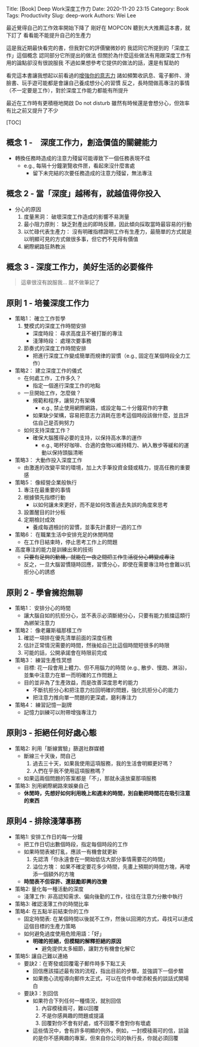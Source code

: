 Title: [Book] Deep Work深度工作力
Date: 2020-11-20 23:15
Category: Book
Tags: Productivity
Slug: deep-work
Authors: Wei Lee

最近覺得自己的工作效率開始下降了
剛好在 MOPCON 聽到大大推薦這本書，就下訂了
看看能不能提升自己的生產力

<!--more-->

這是我近期最快看完的書，但我對它的評價蠻微妙的
我認同它所提到的「深度工作」這個概念
認同部分它所提出的做法
但關於為什麼這些做法有用跟深度工作有用的論點卻沒有很說服我
不過如果想參考它提供的做法的話，還是有幫助的

看完這本書讓我想起以前看過的[增強你的意志力]({filename}/posts/book/2016/10-willpower.md)
諸如頻繁收訊息、電子郵件、滑臉書、玩手遊可能都是會讓自己養成想分心的習慣
反之，長時間做高專注的事情（不一定要是工作），對於深度工作能力都能有所提升

最近在工作時有更積極地開啟 Do not disturb
雖然有時候還是會想分心，但效率有比之前又提升了不少

[TOC]

## 概念 1 -　深度工作力，創造價值的關鍵能力
* 轉換任務時造成的注意力殘留可能導致下一個任務表現不佳
    * e.g., 每隔十分鐘瀏覽收件匣，看起來沒什麼害處
        * 留下未完結的次要任務造成的注意力殘留，無法專注

## 概念 2 - 當「深度」越稀有，就越值得你投入
* 分心的原因
    1. 度量黑洞： 破壞深度工作造成的影響不易測量
    2. 最小阻力原則： 缺乏對產出的即時反饋，因此傾向採取當時最容易的行動
    3. 以忙碌代表生產力： 沒有明確指標證明工作有生產力，最簡單的方式就是以明顯可見的方式做很多事，但它們不見得有價值
    4. 網際網路狂熱教派

## 概念 3 - 深度工作力，美好生活的必要條件
> 這章很沒有說服我... 就不做筆記了

## 原則 1 - 培養深度工作力
* 策略1： 確立工作哲學
    1. 雙模式的深度工作時間安排
        * 深度時段： 尋求高度且不被打斷的專注
        * 淺薄時段： 處理次要事務
    2. 節奏式的深度工作時間安排
        * 把進行深度工作變成簡單而規律的習慣（e.g., 固定在某個時段全力工作）
* 策略2： 建立深度工作的儀式
    * 在何處工作，工作多久？
        * 指定一個進行深度工作的地點
    * 一旦開始工作，怎麼做？
        * 規範和程序，讓努力有架構
            * e.g., 禁止使用網際網路，或設定每二十分鐘寫作的字數
        * 如果缺少架構，容易把意志力消耗在思考這個時段該做什麼，並且評估自己是否夠努力
    * 如何支持深度工作？
        * 確保大腦獲得必要的支持，以保持高水準的運作
            * e.g., 喝杯好咖啡、合適的食物以維持精力、納入散步等緩和的運動以保持頭腦清晰
* 策略3： 大動作投入深度工作
    * 由激進的改變平常的環境，加上大手筆投資金錢或精力，提高任務的重要感
* 策略5： 像經營企業般執行
    1. 專注在最重要的事情
    2. 根據領先指標行動
        * 以如何讓未來更好，而不是如何改善過去失誤的角度來思考
    3. 設置醒目的計分板
    4. 定期檢討成效
        * 養成每週檢討的習慣，並事先計畫好一週的工作
* 策略6： 在職業生活中安排充足的休閒時間
    * 在工作日結束時，停止思考工作上的問題
* 高度專注的能力是訓練出來的技術
    * ~~只要有足夠的動機，就能在一夜之間把工作生活從分心轉變成專注~~
    * 反之，一旦大腦習慣隨時回應，習慣分心，即使在需要專注時也會難以抗拒分心的誘惑

## 原則 2 - 學會擁抱無聊
* 策略1： 安排分心的時間
    * 讓大腦自如的抗拒分心，並不表示必須斷絕分心，只要有能力抵擋這類行為綁架注意力
* 策略2： 像老羅斯福那樣工作
    1. 確認一項排在優先清單前面的深度任務
    2. 估計正常情況需要的時間，然後給自己比這個時間短很多的時限
    3. 可能的話，公開承諾會在時限前完成
* 策略3： 練習生產性冥想
    * 目標: 花一段會用上體力、但不用腦力的時間 (e.g., 散步、慢跑、淋浴)，並集中注意力在單一而明確的工作問題上
    * 目的並非為了生產效益，而是改善深度思考的能力
        * 不斷抗拒分心和把注意力拉回明確的問題，強化抗拒分心的能力
        * 把注意力推向單一問題的更深處，磨利專注力
* 策略4： 練習記憶一副牌
    * 記憶力訓練可以附帶增強專注力

## 原則3 - 拒絕任何好處心態
* 策略2: 利用「斷線實驗」篩選社群媒體
    * 斷線三十天後，問自己
        1. 過去三十天，如果我使用這項服務，我的生活會明顯更好嗎？
        2. 人們在乎我不使用這項服務嗎？
    * 如果這兩個問題的答案都是「不」，那就永遠放棄那項服務
* 策略3: 別用網際網路來娛樂自己
    * **休閒時，先想好如何利用晚上和週末的時間，別自動把時間花在吸引注意的東西**

## 原則4 - 排除淺薄事務
* 策略1: 安排工作日的每一分鐘
    * 把工作日切出數個時段，指定每個時段的工作
    * 如果時間表被打亂，應該一有機會就更新
        1. 先認清「你永遠會在一開始低估大部分事情需要花的時間」
        2. 溢位方塊： 如果不確定要花多少時間，先畫上預期的時間方塊，再增添一個額外的方塊
    * **時間表不但容許、還鼓勵即興的改變**
* 策略2: 量化每一種活動的深度
    * 淺薄工作: 非高認知需求、偏向後勤的工作，往往在注意力分散中執行
* 策略3: 確認淺薄工作的時間比率
* 策略4: 在五點半前結束你的工作
    * 固定時間表: 在某個時間以後就不工作，然後以回溯的方式，尋找可以達成這個目標的生產力策略
    * 如何避免過度使用危險用語：「好」
        * **明確的拒絕，但模糊的解釋拒絕的原因**
            * 避免提供太多細節，讓對方有機會化解它
* 策略5: 讓自己難以連絡
    * 要訣2：在寄發或回覆電子郵件時多下點工夫
        * 回信應該描述最有效的流程，指出目前的步驟，並強調下一個步驟
        * 如果擔心流程導向郵件太正式，可以在信件中增添較長的談話式開場白
    * 要訣3：別回信
        * 如果符合下列任何一種情況，就別回信
            1. 內容模稜兩可，難以回覆
            2. 不是你感興趣的問題或提議
            3. 回覆對你不會有好處，或不回覆不會對你有壞處
        * 這些情況中，會有許多明顯的例外，例如，一封模稜兩可的信，談論的是你不感興趣的專案，但來自你公司的執行長，你就必須回覆
